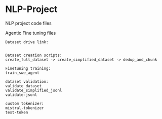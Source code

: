 # NLP-Project

NLP project code files

Agentic Fine tuning files

    Dataset drive link:
    

    Dataset creation scripts:
    create_full_dataset -> create_simplified_dataset -> dedup_and_chunk

    Finetuning training:
    train_swe_agent

    dataset validation:
    validate_dataset
    validate_simplified_jsonl
    validate-jsonl

    custom tokenizer:
    mistral-tokenizer
    test-token


